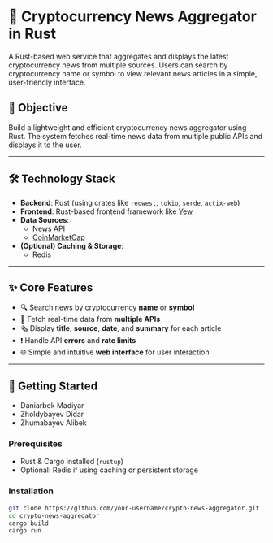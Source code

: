 # 📰 Cryptocurrency News Aggregator in Rust

A Rust-based web service that aggregates and displays the latest cryptocurrency news from multiple sources. Users can search by cryptocurrency name or symbol to view relevant news articles in a simple, user-friendly interface.

## 📌 Objective

Build a lightweight and efficient cryptocurrency news aggregator using Rust. The system fetches real-time news data from multiple public APIs and displays it to the user.

---

## 🛠 Technology Stack

- **Backend**: Rust (using crates like `reqwest`, `tokio`, `serde`, `actix-web`)
- **Frontend**: Rust-based frontend framework like [Yew](https://yew.rs/)
- **Data Sources**:
  - [News API](https://newsapi.org/)
  - [CoinMarketCap](https://coinmarketcap.com/)
- **(Optional) Caching & Storage**:
  - Redis

---

## ✨ Core Features

- 🔍 Search news by cryptocurrency **name** or **symbol**
- 🔁 Fetch real-time data from **multiple APIs**
- 🗞 Display **title**, **source**, **date**, and **summary** for each article
- ❗ Handle API **errors** and **rate limits**
- 🌐 Simple and intuitive **web interface** for user interaction

---

## 🚀 Getting Started

- Daniarbek Madiyar
- Zholdybayev Didar
- Zhumabayev Alibek
  
### Prerequisites

- Rust & Cargo installed (`rustup`)
- Optional: Redis if using caching or persistent storage

### Installation

```bash
git clone https://github.com/your-username/crypto-news-aggregator.git
cd crypto-news-aggregator
cargo build
cargo run
